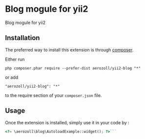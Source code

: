 Blog mogule for yii2
====================
Blog mogule for yii2

Installation
------------

The preferred way to install this extension is through [composer](http://getcomposer.org/download/).

Either run

```
php composer.phar require --prefer-dist aerozoll/yii2-blog "*"
```

or add

```
"aerozoll/yii2-blog": "*"
```

to the require section of your `composer.json` file.


Usage
-----

Once the extension is installed, simply use it in your code by  :

```php
<?= \aerozoll\blog\AutoloadExample::widget(); ?>```